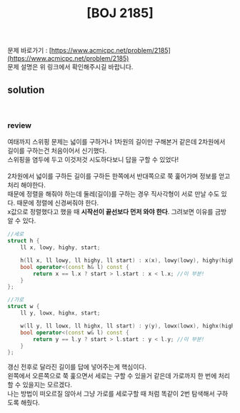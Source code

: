 ﻿---
toc: true
title:  "[BOJ 2185]"
last_modified_at:   2020-08-21
excerpt: "직사각형의 합집합"
categories: PS2020
image: "/images/2185.png"
sitemap :
  changefreq : weekly
  priority : 1.0
---

문제 바로가기 : [https://www.acmicpc.net/problem/2185](https://www.acmicpc.net/problem/2185)<br>
문제 설명은 위 링크에서 확인해주시길 바랍니다.
<br>
## solution
<script src="https://gist.github.com/yooniversal/47343b9b89a03383813a3142502f5a61.js"></script>
<br>

### review
여태까지 스위핑 문제는 넓이를 구하거나 1차원의 길이만 구해본거 같은데 2차원에서 길이를 구하는건 처음이어서 신기했다.<br>
스위핑을 염두에 두고 이것저것 시도하다보니 답을 구할 수 있었다!<br>
<br>
2차원에서 넓이를 구하든 길이를 구하든 한쪽에서 반대쪽으로 쭉 훑어가며 정보를 얻고 처리 해야한다.<br>
때문에 정렬을 해줘야 하는데 둘레(길이)를 구하는 경우 직사각형이 서로 만날 수도 있다. 때문에 정렬에 신경써줘야 한다.<br>
x값으로 정렬했다고 했을 때 <strong>시작선이 끝선보다 먼저 와야 한다</strong>. 그려보면 이유를 금방 알 수 있다.<Br>
```cpp
//세로
struct h {
    ll x, lowy, highy, start;

    h(ll x, ll lowy, ll highy, ll start) : x(x), lowy(lowy), highy(highy), start(start) {}
    bool operator<(const h& l) const {
        return x == l.x ? start > l.start : x < l.x; //이 부분!
    }
};

//가로
struct w {
    ll y, lowx, highx, start;

    w(ll y, ll lowx, ll highx, ll start) : y(y), lowx(lowx), highx(highx), start(start) {}
    bool operator<(const w& l) const {
        return y == l.y ? start > l.start : y < l.y; //이 부분!
    }
};
```
갱신 전후로 달라진 길이를 답에 넣어주는게 핵심이다.<br>
왼쪽에서 오른쪽으로 쭉 훑으면서 세로는 구할 수 있을거 같은데 가로까지 한 번에 처리할 수 있을지는 모르겠다.<br>
나는 방법이 떠오르질 않아서 그냥 가로를 세로구할 때 처럼 똑같이 2번 탐색해서 구하도록 해줬다.

<script src="https://utteranc.es/client.js"
        repo="yooniversal/blog-comments"
        issue-term="pathname"
        theme="github-light"
        crossorigin="anonymous"
        async>
</script>
